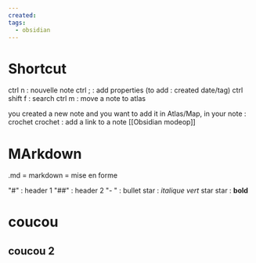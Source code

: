 ```yaml
---
created: 
tags:
  - obsidian
---
```




# Shortcut

ctrl n : nouvelle note
ctrl ; : add properties (to add : created date/tag)
ctrl shift f : search
ctrl m : move a note to atlas 

you created a new note and you want to add it in Atlas/Map, in your note : 
crochet crochet : add a link to a note [[Obsidian modeop]]


# MArkdown

.md = markdown = mise en forme

"#" : header 1
"##" : header 2
"- " : bullet
star : *italique vert*
star star : **bold**
# coucou

## coucou 2
